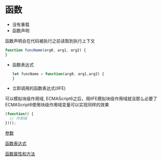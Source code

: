 # 函数

- 没有重载
- 函数声明

函数声明会在代码被执行之前读取到执行上下文

  ```javascript
  function funcName(arg0, arg1, arg2) {
  }
  ```
  
- 函数表达式  

  ```javascript
  let funcName = function(arg0, arg1,arg2) {
  }
  ```

- 立即调用的函数表达式(IIFE)

可以模拟块级作用域, ECMAScript6之后，用IIFE模拟块级作用域就没那么必要了
ECMAScript6使用块级作用域变量可以实现同样的效果

```javascript
(function() {
  // 作用域
})();
```

[参数](javascript_function_arguments.md)

[函数表达式](javascript_function_expression.md)

[函数属性和方法](javascript_function_property_and_method.md)
